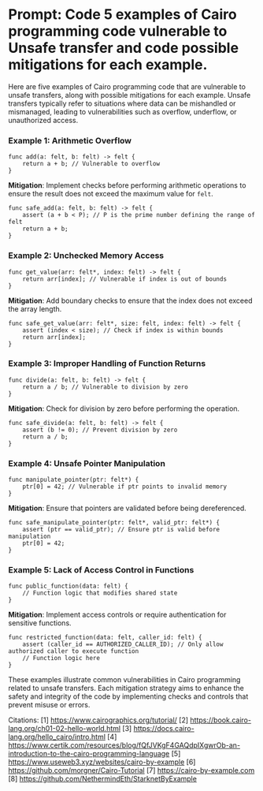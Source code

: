 # Prompt: Code 5 examples of Cairo programming code vulnerable to Unsafe transfer and code possible mitigations for each example.

Here are five examples of Cairo programming code that are vulnerable to unsafe transfers, along with possible mitigations for each example. Unsafe transfers typically refer to situations where data can be mishandled or mismanaged, leading to vulnerabilities such as overflow, underflow, or unauthorized access.

### Example 1: Arithmetic Overflow

```cairo
func add(a: felt, b: felt) -> felt {
    return a + b; // Vulnerable to overflow
}
```

**Mitigation**: Implement checks before performing arithmetic operations to ensure the result does not exceed the maximum value for `felt`.

```cairo
func safe_add(a: felt, b: felt) -> felt {
    assert (a + b < P); // P is the prime number defining the range of felt
    return a + b;
}
```

### Example 2: Unchecked Memory Access

```cairo
func get_value(arr: felt*, index: felt) -> felt {
    return arr[index]; // Vulnerable if index is out of bounds
}
```

**Mitigation**: Add boundary checks to ensure that the index does not exceed the array length.

```cairo
func safe_get_value(arr: felt*, size: felt, index: felt) -> felt {
    assert (index < size); // Check if index is within bounds
    return arr[index];
}
```

### Example 3: Improper Handling of Function Returns

```cairo
func divide(a: felt, b: felt) -> felt {
    return a / b; // Vulnerable to division by zero
}
```

**Mitigation**: Check for division by zero before performing the operation.

```cairo
func safe_divide(a: felt, b: felt) -> felt {
    assert (b != 0); // Prevent division by zero
    return a / b;
}
```

### Example 4: Unsafe Pointer Manipulation

```cairo
func manipulate_pointer(ptr: felt*) {
    ptr[0] = 42; // Vulnerable if ptr points to invalid memory
}
```

**Mitigation**: Ensure that pointers are validated before being dereferenced.

```cairo
func safe_manipulate_pointer(ptr: felt*, valid_ptr: felt*) {
    assert (ptr == valid_ptr); // Ensure ptr is valid before manipulation
    ptr[0] = 42;
}
```

### Example 5: Lack of Access Control in Functions

```cairo
func public_function(data: felt) {
    // Function logic that modifies shared state
}
```

**Mitigation**: Implement access controls or require authentication for sensitive functions.

```cairo
func restricted_function(data: felt, caller_id: felt) {
    assert (caller_id == AUTHORIZED_CALLER_ID); // Only allow authorized caller to execute function
    // Function logic here
}
```

These examples illustrate common vulnerabilities in Cairo programming related to unsafe transfers. Each mitigation strategy aims to enhance the safety and integrity of the code by implementing checks and controls that prevent misuse or errors.

Citations:
[1] https://www.cairographics.org/tutorial/
[2] https://book.cairo-lang.org/ch01-02-hello-world.html
[3] https://docs.cairo-lang.org/hello_cairo/intro.html
[4] https://www.certik.com/resources/blog/fQfJVKgF4GAQdpIXgwrOb-an-introduction-to-the-cairo-programming-language
[5] https://www.useweb3.xyz/websites/cairo-by-example
[6] https://github.com/morgner/Cairo-Tutorial
[7] https://cairo-by-example.com
[8] https://github.com/NethermindEth/StarknetByExample

# 
